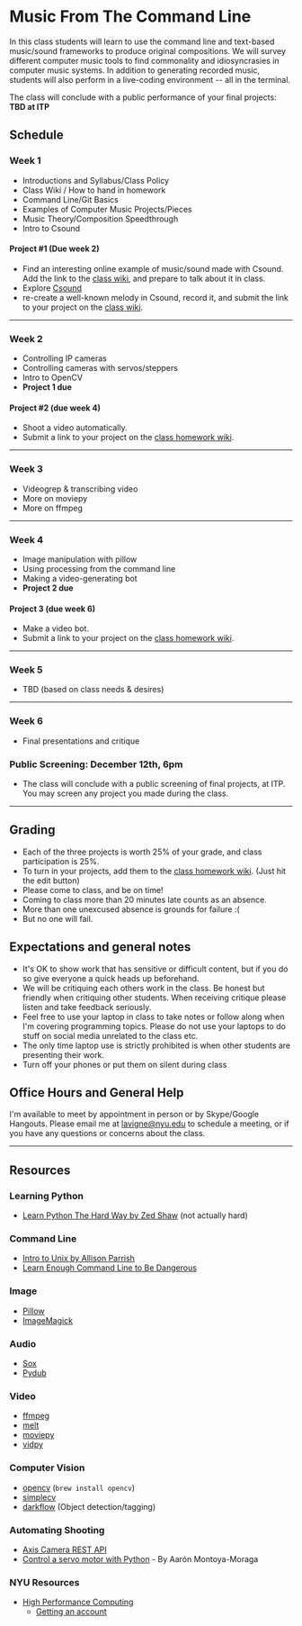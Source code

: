 # Music From The Command Line

In this class students will learn to use the command line and text-based music/sound frameworks to produce original compositions. We will survey different computer music tools to find commonality and idiosyncrasies in computer music systems. In addition to generating recorded music, students will also perform in a live-coding environment -- all in the terminal.  

The class will conclude with a public performance of your final projects: **TBD at ITP**

## Schedule

### Week 1
- Introductions and Syllabus/Class Policy
- Class Wiki / How to hand in homework
- Command Line/Git Basics
- Examples of Computer Music Projects/Pieces
- Music Theory/Composition Speedthrough
- Intro to Csound

#### Project #1 (Due week 2)
- Find an interesting online example of music/sound made with Csound. Add the link to the [class wiki](https://github.com/arntzy/cli-music-2019/wiki.md), and prepare to talk about it in class.
- Explore [Csound](https://csound.com/index.html)
- re-create a well-known melody in Csound, record it, and submit the link to your project on the [class wiki](https://github.com/arntzy/cli-music-2019/wiki.md).

*** 

### Week 2
- Controlling IP cameras
- Controlling cameras with servos/steppers
- Intro to OpenCV
- **Project 1 due**

#### Project #2 (due week 4)
- Shoot a video automatically.
- Submit a link to your project on the [class homework wiki](https://github.com/antiboredom/automating-video-itp/wiki).

***

### Week 3
- Videogrep & transcribing video
- More on moviepy
- More on ffmpeg

***

### Week 4

- Image manipulation with pillow
- Using processing from the command line
- Making a video-generating bot
- **Project 2 due**

#### Project 3 (due week 6)
- Make a video bot.
- Submit a link to your project on the [class homework wiki](https://github.com/antiboredom/automating-video-itp/wiki).

***

### Week 5
- TBD (based on class needs & desires)

***

### Week 6
- Final presentations and critique

### Public Screening: December 12th, 6pm
- The class will conclude with a public screening of final projects, at ITP. You may screen any project you made during the class.

***

## Grading
* Each of the three projects is worth 25% of your grade, and class participation is 25%.
* To turn in your projects, add them to the [class homework wiki](https://github.com/antiboredom/automating-video-itp/wiki). (Just hit the edit button)
* Please come to class, and be on time!
* Coming to class more than 20 minutes late counts as an absence.
* More than one unexcused absence is grounds for failure :(
* But no one will fail.

## Expectations and general notes
* It's OK to show work that has sensitive or difficult content, but if you do so give everyone a quick heads up beforehand.
* We will be critiquing each others work in the class. Be honest but friendly when critiquing other students. When receiving critique please listen and take feedback seriously.
* Feel free to use your laptop in class to take notes or follow along when I'm covering programming topics. Please do not use your laptops to do stuff on social media unrelated to the class etc.
* The only time laptop use is strictly prohibited is when other students are presenting their work.
* Turn off your phones or put them on silent during class

## Office Hours and General Help

I'm available to meet by appointment in person or by Skype/Google Hangouts. Please email me at lavigne@nyu.edu to schedule a meeting, or if you have any questions or concerns about the class.

***

## Resources

### Learning Python
* [Learn Python The Hard Way by Zed Shaw](https://learnpythonthehardway.org/book/) (not actually hard)

### Command Line
* [Intro to Unix by Allison Parrish](http://www.decontextualize.com/teaching/rwet/introduction-and-unix-tutorial/)
* [Learn Enough Command Line to Be Dangerous](https://www.learnenough.com/command-line-tutorial)


### Image
* [Pillow](https://pillow.readthedocs.io/en/4.0.x/)
* [ImageMagick](https://www.imagemagick.org/script/index.php)

### Audio
* [Sox](http://sox.sourceforge.net/)
* [Pydub](http://pydub.com/)

### Video
* [ffmpeg](https://ffmpeg.org/)
* [melt](https://www.mltframework.org/)
* [moviepy](http://zulko.github.io/moviepy/)
* [vidpy](http://antiboredom.github.io/vidpy/)

### Computer Vision
* [opencv](http://opencv-python-tutroals.readthedocs.io/) (```brew install opencv```)
* [simplecv](http://simplecv.org/)
* [darkflow](https://github.com/thtrieu/darkflow) (Object detection/tagging)

### Automating Shooting
* [Axis Camera REST API](https://www.axis.com/files/manuals/vapix_ptz_52933_en_1307.pdf)
* [Control a servo motor with Python](https://github.com/montoyamoraga/servo_camera) - By Aarón Montoya-Moraga

### NYU Resources
* [High Performance Computing](https://wikis.nyu.edu/display/NYUHPC/High+Performance+Computing+at+NYU)
  * [Getting an account](https://wikis.nyu.edu/display/NYUHPC/Getting+or+renewing+an+HPC+account)
